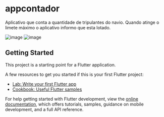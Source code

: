 # appcontador

Aplicativo que conta a quantidade de tripulantes do navio. Quando atinge o limete máximo o  aplicativo informo que esta lotado.


![image](https://github.com/user-attachments/assets/3ca06ad1-1d88-4e2a-a134-be3769dab05f)
![image](https://github.com/user-attachments/assets/bc90030c-570b-479a-be61-cbd4b3db103a)



## Getting Started

This project is a starting point for a Flutter application.

A few resources to get you started if this is your first Flutter project:

- [Lab: Write your first Flutter app](https://docs.flutter.dev/get-started/codelab)
- [Cookbook: Useful Flutter samples](https://docs.flutter.dev/cookbook)

For help getting started with Flutter development, view the
[online documentation](https://docs.flutter.dev/), which offers tutorials,
samples, guidance on mobile development, and a full API reference.
